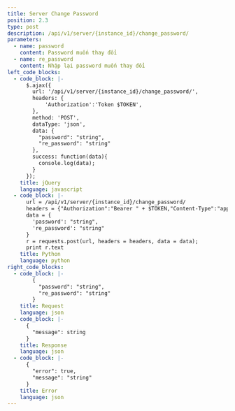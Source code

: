 ```yaml
---
title: Server Change Password
position: 2.3
type: post
description: /api/v1/server/{instance_id}/change_password/
parameters:
  - name: password
    content: Password muốn thay đổi
  - name: re_password
    content: Nhập lại password muốn thay đổi
left_code_blocks:
  - code_block: |-
      $.ajax({
        url: '/api/v1/server/{instance_id}/change_password/',
        headers: {
            'Authorization':'Token $TOKEN',
        },
        method: 'POST',
        dataType: 'json',
        data: {
          "password": "string",
          "re_password": "string"
        },
        success: function(data){
          console.log(data);
        }
      });
    title: jQuery
    language: javascript
  - code_block: |-
      url = /api/v1/server/{instance_id}/change_password/
      headers = {"Authorization":"Bearer " + $TOKEN,"Content-Type":"application/json"}
      data = {
        'password': "string",
        're_password': "string"
      }
      r = requests.post(url, headers = headers, data = data);
      print r.text
    title: Python
    language: python
right_code_blocks:
  - code_block: |-
        {
          "password": "string",
          "re_password": "string"
        }
    title: Request
    language: json
  - code_block: |-
      {
        "message": string
      }
    title: Response
    language: json
  - code_block: |-
      {
        "error": true,
        "message": "string"
      }
    title: Error
    language: json
---
```






